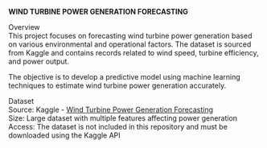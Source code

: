 <b>WIND TURBINE POWER GENERATION FORECASTING</b>  

Overview  
This project focuses on forecasting wind turbine power generation based on various environmental and operational factors. The dataset is sourced from Kaggle and contains records related to wind speed, turbine efficiency, and power output.

The objective is to develop a predictive model using machine learning techniques to estimate wind turbine power generation accurately.

Dataset  
Source: Kaggle - <a href="https://www.kaggle.com/datasets/gauravduttakiit/wind-turbine-power-generation-forecasting" target="_blank">Wind Turbine Power Generation Forecasting</a>  
Size: Large dataset with multiple features affecting power generation  
Access: The dataset is not included in this repository and must be downloaded using the Kaggle API  

